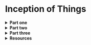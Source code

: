 <h1>Inception of Things</h1>

<details>
<summary><b>Part one</b></summary>
<br>

We need to set up two virtual machines with *vagrant* and install <b>K3s</b> respectively in <b>controller mode</b> and <b>agent mode</b> (server and worker).:
<ul>
	<li>first one as <b>Server</b> (-> sufixed with 'S')</li>
	<li> second as <b>Server Worker</b> (-> sufixed with 'SW')</li>
</ul>

We must have dedicated IP on <b>eth1</b> interface:
<ul>
	<li>Server will be on <b>192.168.56.110</b></li>
	<li>Worker will be on <b>192.168.56.111</b></li>
</ul>

We also must be able to connect with ssh on both machine with <b>no password</b>.

After doing that, we have to setup k3s cluster:<br>
<img src ="./images/Kub_cluster_map.png"/><br>


<br>
After setting up our Vagrantfile, we connect to the server node and can see machines are ready with right role and address:<br>

```shell
vagrant up
vagrant ssh jcervoniS
kubectl get nodes -o wide
```
<img src ="./images/p1_nodes.png"/><br>

</details>
<details>
<summary><b>Part two</b></summary>

In this part we have to deploy 3 apps in <b>*one*</b> cluster.<br>
We will have to respect 3 points here:
<ul>
	<li>the 3 apps should be reachable at the same ip address, with a different HOST</li>
	<li>app 2 should have 3 replicas</li>
	<li>by default if no host is provided we should reach app 3</li>
</ul>

Each app will be configured in a \<*app_name*\><b>.yml</b> file, we'll do the same for services and network.<br>
Architecture example:<br>
```
p2/
| --- Vagrantfile
| --- app1.yml
| --- app2.yml
| --- app3.yml
| --- services.yml
| --- ingress.yml
```
So far we have to do it in three steps:
<ul>
	<li>Deploy pods</li>
	<li>Expose pods over a network (Services)</li>
	<li>Control how web traffic reach workload (Ingress)</li>
</ul>
___<br>
<h3>Deployment</h3>

Deployment can be done an easy way with a <b>.yml</b> file. We have to specify the specs of the pods as *label*, number of *replicas* and choose which app will run in the container (aka *image*).<br>
Here is an example of an app deployment file:<br>
```yml
apiVersion: apps/v1
kind: Deployment
metadata:
  name: app-one
spec:
  replicas: 1
  selector:
    matchLabels:
      app: app-one
  template:
    metadata:
      labels:
        app: app-one
    spec:
      containers:
      - name: hello-kubernetes
        image: paulbouwer/hello-kubernetes:1.10
        ports:
        - containerPort: 8080
        env:
        - name: MESSAGE
          value: "Hello from app1"
```

<h3>Expose app</h3>

Exposing an app can be done by setting up a <b>Service</b>. With Kubernetes, pods deployed in a cluster will be created and can also die.<br>
Service is an abstract way to describe a pod/set of pods that can be reachable, without taking care of the IP address of pods, at any time of their cycle of life.<br>
So far we have to create a service (a REST object):<br>
```yml
apiVersion: v1
kind: Service
metadata:
  name: app-one
spec:
  type: ClusterIP
  selector: 
    app: app-one
  ports:
  - port: 80
    targetPort: 8080
```
As we can see we only have to tag an app (label), and specify a couple of ports (server/pod). We also define the type of service we want.<br>
In this case, <b>Cluster-IP</b> allow the pod to b reachable only fro the inside of the cluster. That means that a client who tries to ask for this service/app <br>will comunicate only with the server node, and server node will communicate with the rest of the cluster.

<h3>Web traffic control</h3>

Last part of the cluster's configuration. So far we have:<br>
- a server node, acting like a proxy;
- app deployed in cluster;
- services that describe app in cluster.

We now need to define rules to manage external access to services and provide load-balance.<br>
Ingress will expose routes outside the cluster to services within the cluster.<br>
With ingress, we will be able to act like a DNS, and set a bunch of rules which will manage redirections like this schema from official documentation:<br><br>
<img src="./images/ingress_example.png"/><br><br>
Routing rules can be defined severla ways, here we'll use *paths* and *hosts*:
```yml
apiVersion: networking.k8s.io/v1
kind: Ingress
metadata:
  name: iotp2-ingress
spec:
  rules:
  - host: app1.com
    http:
      paths:
        - path: /
          pathType: Prefix
          backend:
            service:
              name: app-one
              port:
                number: 80
```
Now <b>app1</b> is available on route <b>http://*<ip_address>*/app1.com</b> on port 80.
</details>
<details>
<summary><b>Part three</b></summary>
</details>

<details>
<summary><b>Resources</b></summary>
<ul>
	<details>
		<summary>Vagrant</summary>
		<ul>
			<li><a href="https://www.vagrantup.com/">Vagrant</a></li>
			<li><a href="https://developer.hashicorp.com/vagrant/docs/vagrantfile">vagrantfile</a></li>
		</ul>
	</details>
	<details>
		<summary>Kubernetes</summary>
		<ul>
			<li><a href="https://kubernetes.io/fr/">Kubernetes</a></li>
			<li><a href="https://kubernetes.io/fr/docs/tasks/tools/install-kubectl/">Kubectl<a></li>
			<li><a href="https://kubernetes.io/docs/concepts/services-networking/ingress/">Ingress</li>
			<li><a href="https://kubernetes.io/docs/concepts/workloads/controllers/deployment/">Deployment</li>
			<li><a href="https://ubernetes.io/docs/concepts/services-networking/serice/">Service</li>
		</ul>
	</details>
</ul>
</details>